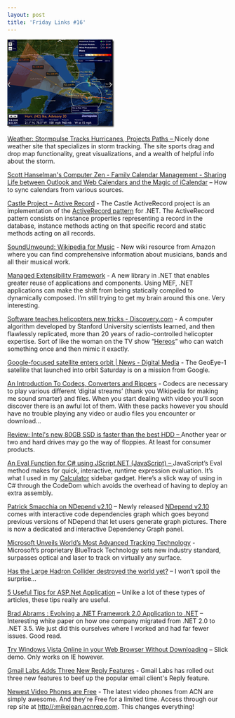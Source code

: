 ```yaml
---
layout: post
title: 'Friday Links #16'
---
```

[![image](/cdn/images/blog/FridayLinks16_907F/image_thumb.png)](/cdn/images/blog/FridayLinks16_907F/image.png)

[Weather: Stormpulse Tracks Hurricanes, Projects Paths – ](http://lifehacker.com/5046774/stormpulse-tracks-hurricanes-projects-paths)Nicely done weather site that specializes in storm tracking. The site sports drag and drop map functionality, great visualizations, and a wealth of helpful info about the storm.

[Scott Hanselman's Computer Zen - Family Calendar Management - Sharing Life between Outlook and Web Calendars and the Magic of iCalendar](http://www.hanselman.com/blog/FamilyCalendarManagementSharingLifeBetweenOutlookAndWebCalendarsAndTheMagicOfICalendar.aspx) – How to sync calendars from various sources.

[Castle Project – Active Record](http://castleproject.org/activerecord/index.html) - The Castle ActiveRecord project is an implementation of the [ActiveRecord pattern](http://en.wikipedia.org/wiki/Active_record) for .NET. The ActiveRecord pattern consists on instance properties representing a record in the database, instance methods acting on that specific record and static methods acting on all records.

[SoundUnwound: Wikipedia for Music](http://www.makeuseof.com/dir/soundunwound-wikipedi-fo-music/) - New wiki resource from Amazon where you can find comprehensive information about musicians, bands and all their musical work.

[Managed Extensibility Framework](http://www.codeplex.com/MEF) - A new library in .NET that enables greater reuse of applications and components. Using MEF, .NET applications can make the shift from being statically compiled to dynamically composed. I’m still trying to get my brain around this one. Very interesting.

[Software teaches helicopters new tricks - Discovery.com](http://www.msnbc.msn.com/id/26567526/) - A computer algorithm developed by Stanford University scientists learned, and then flawlessly replicated, more than 20 years of radio-controlled helicopter expertise. Sort of like the woman on the TV show “[Hereos](http://www.heroes-tv.com/modules/news/)” who can watch something once and then mimic it exactly. 

[Google-focused satellite enters orbit | News - Digital Media](http://news.cnet.com/8301-1023_3-10034476-93.html?part=rss&subj=news&tag=2547-1_3-0-5) - The GeoEye-1 satellite that launched into orbit Saturday is on a mission from Google.

[An Introduction To Codecs, Converters and Rippers](http://www.makeuseof.com/tag/an-introduction-to-codecs-converters-and-rippers/) - Codecs are necessary to play various different ‘digital streams’ (thank you Wikipedia for making me sound smarter) and files. When you start dealing with video you’ll soon discover there is an awful lot of them. With these packs however you should have no trouble playing any video or audio files you encounter or download…

[Review: Intel's new 80GB SSD is faster than the best HDD – ](http://www.computerworld.com/action/article.do?command=viewArticleBasic&articleId=9114285&source=rss_news10)Another year or two and hard drives may go the way of floppies. At least for consumer products.

[An Eval Function for C# using JScript.NET (JavaScript) – ](http://odetocode.com/Articles/80.aspx)JavaScript’s Eval method makes for quick, interactive, runtime expression evaluation. It’s what I used in my [Calculator](/blog/post/2008/08/26/vista-calculator-gadget-updated) sidebar gadget. Here’s a slick way of using in C# through the CodeDom which avoids the overhead of having to deploy an extra assembly.

[Patrick Smacchia on NDepend v2.10](http://codebetter.com/blogs/patricksmacchia/default.aspx) – Newly released [NDepend v2.10](http://www.NDepend.com) comes with interactive code dependencies graph which goes beyond previous versions of NDepend that let users generate graph pictures. There is now a dedicated and interactive Dependency Graph panel.

[Microsoft Unveils World’s Most Advanced Tracking Technology](http://www.microsoft.com/presspass/press/2008/sep08/09-09BlueTrackPR.mspx) - Microsoft’s proprietary BlueTrack Technology sets new industry standard, surpasses optical and laser to track on virtually any surface.

[Has the Large Hadron Collider destroyed the world yet?](http://hasthelargehadroncolliderdestroyedtheworldyet.com/) – I won’t spoil the surprise…

[5 Useful Tips for ASP.Net Application](http://www.codedigest.com/Articles/ASPNET/128_5_Useful_Tips_for_ASPNet_Application.aspx) – Unlike a lot of these types of articles, these tips really are useful.

[Brad Abrams : Evolving a .NET Framework 2.0 Application to .NET](http://blogs.msdn.com/brada/archive/2008/09/10/evolving-a-net-framework-2-0-application-to-net-framework-3-5.aspx) – Interesting white paper on how one company migrated from .NET 2.0 to .NET 3.5. We just did this ourselves where I worked and had far fewer issues. Good read.

[Try Windows Vista Online in your Web Browser Without Downloading](http://www.labnol.org/software/try-windows-vista-online-brower/4497/) – Slick demo. Only works on IE however.

[Gmail Labs Adds Three New Reply Features](http://lifehacker.com/5048669/gmail-labs-adds-three-new-reply-features) - Gmail Labs has rolled out three new features to beef up the popular email client's Reply feature.

[Newest Video Phones are Free](http://myacn.com) - The latest video phones from ACN are simply awesome. And they're Free for a limited time. Access through our rep site at [http//:mikejean.acnrep.com](http://mikejean.acnrep.com). This changes everything!
